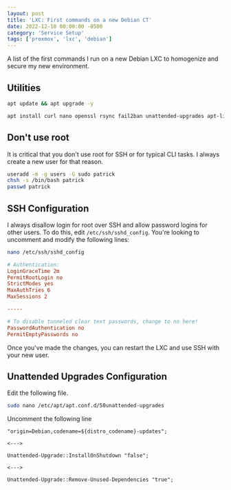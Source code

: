 ```yaml
---
layout: post
title: 'LXC: First commands on a new Debian CT'
date: 2022-12-18 00:00:00 -0500
category: 'Service Setup'
tags: ['proxmox', 'lxc', 'debian']
---
```


A list of the first commands I run on a new Debian LXC to homogenize and secure my new environment.

<!--more-->

## Utilities

```bash
apt update && apt upgrade -y
```

```bash
apt install curl nano openssl rsync fail2ban unattended-upgrades apt-listchanges sudo -y
```

## Don't use root

It is critical that you don't use root for SSH or for typical CLI tasks. I always create a new user for that reason.

```bash
useradd -m -g users -G sudo patrick
chsh -s /bin/bash patrick
passwd patrick
```

## SSH Configuration

I always disallow login for root over SSH and allow password logins for other users. To do this, edit `/etc/ssh/sshd_config`. You're looking to uncomment and modify the following lines:

```bash
nano /etc/ssh/sshd_config
```

```conf
# Authentication:
LoginGraceTime 2m
PermitRootLogin no
StrictModes yes
MaxAuthTries 6
MaxSessions 2

-----

# To disable tunneled clear text passwords, change to no here!
PasswordAuthentication no
PermitEmptyPasswords no
```

Once you've made the changes, you can restart the LXC and use SSH with your new user.

## Unattended Upgrades Configuration

Edit the following file.

```bash
sudo nano /etc/apt/apt.conf.d/50unattended-upgrades
```

Uncomment the following line

```
"origin=Debian,codename=${distro_codename}-updates";

<--->

Unattended-Upgrade::InstallOnShutdown "false";

<--->

Unattended-Upgrade::Remove-Unused-Dependencies "true";
```